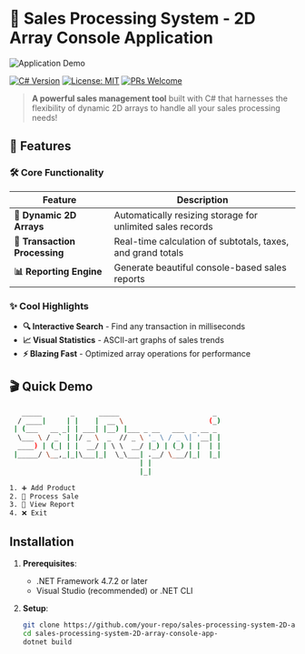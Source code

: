 # 🚀 Sales Processing System - 2D Array Console Application

![Application Demo](placeholder-for-gif.gif) *<!-- Replace with your actual GIF -->*

[![C# Version](https://img.shields.io/badge/C%23-10.0-blue.svg)](https://dotnet.microsoft.com/)
[![License: MIT](https://img.shields.io/badge/License-MIT-green.svg)](https://opensource.org/licenses/MIT)
[![PRs Welcome](https://img.shields.io/badge/PRs-welcome-brightgreen.svg)](https://github.com/your-repo/pulls)

> **A powerful sales management tool** built with C# that harnesses the flexibility of dynamic 2D arrays to handle all your sales processing needs!

## 🌟 Features

### 🛠️ Core Functionality
| Feature | Description |
|---------|-------------|
| **🧩 Dynamic 2D Arrays** | Automatically resizing storage for unlimited sales records |
| **💸 Transaction Processing** | Real-time calculation of subtotals, taxes, and grand totals |
| **📊 Reporting Engine** | Generate beautiful console-based sales reports |

### ✨ Cool Highlights
- **🔍 Interactive Search** - Find any transaction in milliseconds
- **📈 Visual Statistics** - ASCII-art graphs of sales trends
- **⚡ Blazing Fast** - Optimized array operations for performance

## 🎬 Quick Demo

```bash
   _____       _      _____                       _ 
  / ____|     | |    |  __ \                     (_)
 | (___   __ _| | ___| |__) |___ _ __   ___  _ __ _ 
  \___ \ / _` | |/ _ \  _  // _ \ '_ \ / _ \| '__| |
  ____) | (_| | |  __/ | \ \  __/ |_) | (_) | |  | |
 |_____/ \__,_|_|\___|_|  \_\___| .__/ \___/|_|  |_|
                                | |                 
                                |_|                 

1. ➕ Add Product
2. 🛒 Process Sale
3. 📝 View Report
4. ❌ Exit
```

## Installation

1. **Prerequisites**:
   - .NET Framework 4.7.2 or later
   - Visual Studio (recommended) or .NET CLI

2. **Setup**:
   ```bash
   git clone https://github.com/your-repo/sales-processing-system-2D-array-console-app-.git
   cd sales-processing-system-2D-array-console-app-
   dotnet build
   ```
